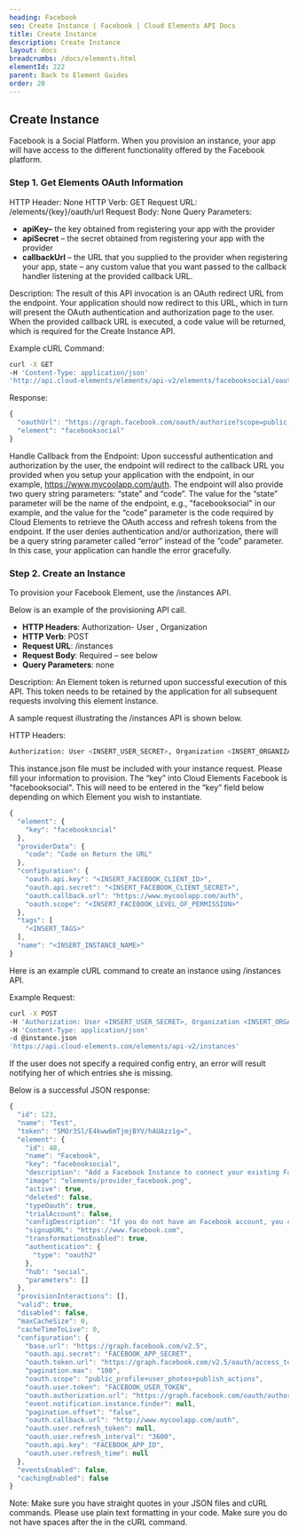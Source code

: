 ```yaml
---
heading: Facebook
seo: Create Instance | Facebook | Cloud Elements API Docs
title: Create Instance
description: Create Instance
layout: docs
breadcrumbs: /docs/elements.html
elementId: 222
parent: Back to Element Guides
order: 20
---
```


## Create Instance

Facebook is a Social Platform. When you provision an instance, your app will have access to the different functionality offered by the Facebook platform.

### Step 1. Get Elements OAuth Information

HTTP Header: None
HTTP Verb: GET
Request URL: /elements/{key}/oauth/url
Request Body: None
Query Parameters:

* __apiKey–__ the key obtained from registering your app with the provider
* __apiSecret__ – the secret obtained from registering your app with the provider
* __callbackUrl__ – the URL that you supplied to the provider when registering your app, state – any custom value that you want passed to the callback handler listening at the provided callback URL.

Description: The result of this API invocation is an OAuth redirect URL from the endpoint. Your application should now redirect to this URL, which in turn will present the OAuth authentication and authorization page to the user. When the provided callback URL is executed, a code value will be returned, which is required for the Create Instance API.

Example cURL Command:

```bash
curl -X GET
-H 'Content-Type: application/json'
'http://api.cloud-elements/elements/api-v2/elements/facebooksocial/oauth/url?apiKey=insert_facebook_app_id&apiSecret=insert_facebook_app_secret&callbackUrl=www.mycoolapp.com/auth&scope=public_profile'
```

Response:

```javascript
{
  "oauthUrl": "https://graph.facebook.com/oauth/authorize?scope=public_profile&response_type=code&redirect_uri=http%3A%2F%2Fwww%3%2Fmycoolapp%2Fcom%2Fauth&state=facebooksocial&client_id=insert_facebook_app_id",
  "element": "facebooksocial"
}
```

Handle Callback from the Endpoint:
Upon successful authentication and authorization by the user, the endpoint will redirect to the callback URL you provided when you setup your application with the endpoint, in our example, https://www.mycoolapp.com/auth. The endpoint will also provide two query string parameters: “state” and “code”. The value for the “state” parameter will be the name of the endpoint, e.g., "facebooksocial" in our example, and the value for the “code” parameter is the code required by Cloud Elements to retrieve the OAuth access and refresh tokens from the endpoint. If the user denies authentication and/or authorization, there will be a query string parameter called “error” instead of the “code” parameter. In this case, your application can handle the error gracefully.

### Step 2. Create an Instance

To provision your Facebook Element, use the /instances API.

Below is an example of the provisioning API call.

* __HTTP Headers__: Authorization- User <user secret>, Organization <organization secret>
* __HTTP Verb__: POST
* __Request URL__: /instances
* __Request Body__: Required – see below
* __Query Parameters__: none

Description: An Element token is returned upon successful execution of this API. This token needs to be retained by the application for all subsequent requests involving this element instance.

A sample request illustrating the /instances API is shown below.

HTTP Headers:

```bash
Authorization: User <INSERT_USER_SECRET>, Organization <INSERT_ORGANIZATION_SECRET>

```
This instance.json file must be included with your instance request.  Please fill your information to provision.  The “key” into Cloud Elements Facebook is "facebooksocial".  This will need to be entered in the “key” field below depending on which Element you wish to instantiate.

```javascript
{
  "element": {
    "key": "facebooksocial"
  },
  "providerData": {
    "code": "Code on Return the URL"
  },
  "configuration": {
    "oauth.api.key": "<INSERT_FACEBOOK_CLIENT_ID>",
    "oauth.api.secret": "<INSERT_FACEBOOK_CLIENT_SECRET>",
    "oauth.callback.url": "https://www.mycoolapp.com/auth",
    "oauth.scope": "<INSERT_FACEBOOK_LEVEL_OF_PERMISSION>"
  },
  "tags": [
    "<INSERT_TAGS>"
  ],
  "name": "<INSERT_INSTANCE_NAME>"
}
```

Here is an example cURL command to create an instance using /instances API.

Example Request:

```bash
curl -X POST
-H 'Authorization: User <INSERT_USER_SECRET>, Organization <INSERT_ORGANIZATION_SECRET>'
-H 'Content-Type: application/json'
-d @instance.json
'https://api.cloud-elements.com/elements/api-v2/instances'
```

If the user does not specify a required config entry, an error will result notifying her of which entries she is missing.

Below is a successful JSON response:

```javascript
{
  "id": 123,
  "name": "Test",
  "token": "5MOr3Sl/E4kww6mTjmjBYV/hAUAzz1g=",
  "element": {
    "id": 48,
    "name": "Facebook",
    "key": "facebooksocial",
    "description": "Add a Facebook Instance to connect your existing Facebook account to the Social Hub, allowing you to manage photos and posts across multiple Social Elements. You will need your Facebook account information to add an instance.",
    "image": "elements/provider_facebook.png",
    "active": true,
    "deleted": false,
    "typeOauth": true,
    "trialAccount": false,
    "configDescription": "If you do not have an Facebook account, you can create one at https://www.facebook.com",
    "signupURL": "https://www.facebook.com",
    "transformationsEnabled": true,
    "authentication": {
      "type": "oauth2"
    },
    "hub": "social",
    "parameters": []
  },
  "provisionInteractions": [],
  "valid": true,
  "disabled": false,
  "maxCacheSize": 0,
  "cacheTimeToLive": 0,
  "configuration": {
    "base.url": "https://graph.facebook.com/v2.5",
    "oauth.api.secret": "FACEBOOK_APP_SECRET",
    "oauth.token.url": "https://graph.facebook.com/v2.5/oauth/access_token",
    "pagination.max": "100",
    "oauth.scope": "public_profile+user_photos+publish_actions",
    "oauth.user.token": "FACEBOOK_USER_TOKEN",
    "oauth.authorization.url": "https://graph.facebook.com/oauth/authorize",
    "event.notification.instance.finder": null,
    "pagination.offset": "false",
    "oauth.callback.url": "http://www.mycoolapp.com/auth",
    "oauth.user.refresh_token": null,
    "oauth.user.refresh_interval": "3600",
    "oauth.api.key": "FACEBOOK_APP_ID",
    "oauth.user.refresh_time": null
  },
  "eventsEnabled": false,
  "cachingEnabled": false
}
```

Note:  Make sure you have straight quotes in your JSON files and cURL commands.  Please use plain text formatting in your code.  Make sure you do not have spaces after the in the cURL command.
